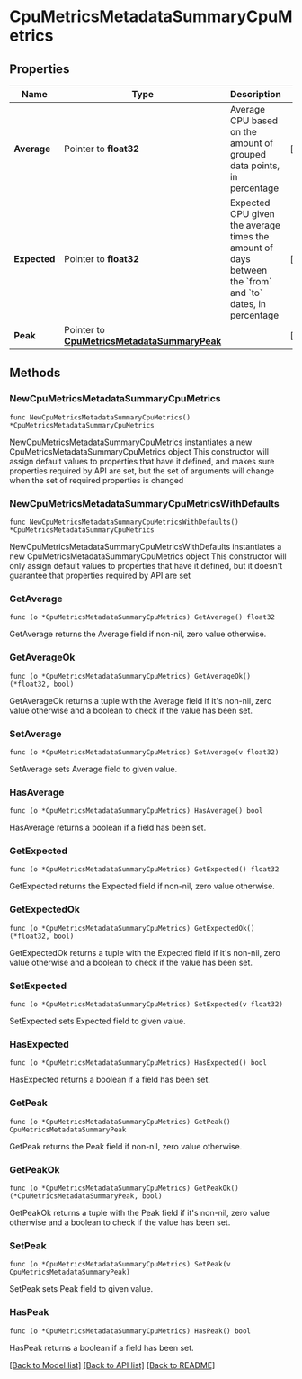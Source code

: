 # CpuMetricsMetadataSummaryCpuMetrics

## Properties

Name | Type | Description | Notes
------------ | ------------- | ------------- | -------------
**Average** | Pointer to **float32** | Average CPU based on the amount of grouped data points, in percentage | [optional] 
**Expected** | Pointer to **float32** | Expected CPU given the average times the amount of days between the &#x60;from&#x60; and &#x60;to&#x60; dates, in percentage | [optional] 
**Peak** | Pointer to [**CpuMetricsMetadataSummaryPeak**](CpuMetricsMetadataSummaryPeak.md) |  | [optional] 

## Methods

### NewCpuMetricsMetadataSummaryCpuMetrics

`func NewCpuMetricsMetadataSummaryCpuMetrics() *CpuMetricsMetadataSummaryCpuMetrics`

NewCpuMetricsMetadataSummaryCpuMetrics instantiates a new CpuMetricsMetadataSummaryCpuMetrics object
This constructor will assign default values to properties that have it defined,
and makes sure properties required by API are set, but the set of arguments
will change when the set of required properties is changed

### NewCpuMetricsMetadataSummaryCpuMetricsWithDefaults

`func NewCpuMetricsMetadataSummaryCpuMetricsWithDefaults() *CpuMetricsMetadataSummaryCpuMetrics`

NewCpuMetricsMetadataSummaryCpuMetricsWithDefaults instantiates a new CpuMetricsMetadataSummaryCpuMetrics object
This constructor will only assign default values to properties that have it defined,
but it doesn't guarantee that properties required by API are set

### GetAverage

`func (o *CpuMetricsMetadataSummaryCpuMetrics) GetAverage() float32`

GetAverage returns the Average field if non-nil, zero value otherwise.

### GetAverageOk

`func (o *CpuMetricsMetadataSummaryCpuMetrics) GetAverageOk() (*float32, bool)`

GetAverageOk returns a tuple with the Average field if it's non-nil, zero value otherwise
and a boolean to check if the value has been set.

### SetAverage

`func (o *CpuMetricsMetadataSummaryCpuMetrics) SetAverage(v float32)`

SetAverage sets Average field to given value.

### HasAverage

`func (o *CpuMetricsMetadataSummaryCpuMetrics) HasAverage() bool`

HasAverage returns a boolean if a field has been set.

### GetExpected

`func (o *CpuMetricsMetadataSummaryCpuMetrics) GetExpected() float32`

GetExpected returns the Expected field if non-nil, zero value otherwise.

### GetExpectedOk

`func (o *CpuMetricsMetadataSummaryCpuMetrics) GetExpectedOk() (*float32, bool)`

GetExpectedOk returns a tuple with the Expected field if it's non-nil, zero value otherwise
and a boolean to check if the value has been set.

### SetExpected

`func (o *CpuMetricsMetadataSummaryCpuMetrics) SetExpected(v float32)`

SetExpected sets Expected field to given value.

### HasExpected

`func (o *CpuMetricsMetadataSummaryCpuMetrics) HasExpected() bool`

HasExpected returns a boolean if a field has been set.

### GetPeak

`func (o *CpuMetricsMetadataSummaryCpuMetrics) GetPeak() CpuMetricsMetadataSummaryPeak`

GetPeak returns the Peak field if non-nil, zero value otherwise.

### GetPeakOk

`func (o *CpuMetricsMetadataSummaryCpuMetrics) GetPeakOk() (*CpuMetricsMetadataSummaryPeak, bool)`

GetPeakOk returns a tuple with the Peak field if it's non-nil, zero value otherwise
and a boolean to check if the value has been set.

### SetPeak

`func (o *CpuMetricsMetadataSummaryCpuMetrics) SetPeak(v CpuMetricsMetadataSummaryPeak)`

SetPeak sets Peak field to given value.

### HasPeak

`func (o *CpuMetricsMetadataSummaryCpuMetrics) HasPeak() bool`

HasPeak returns a boolean if a field has been set.


[[Back to Model list]](../README.md#documentation-for-models) [[Back to API list]](../README.md#documentation-for-api-endpoints) [[Back to README]](../README.md)


